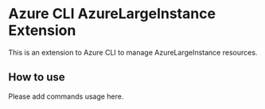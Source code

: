 # Azure CLI AzureLargeInstance Extension #
This is an extension to Azure CLI to manage AzureLargeInstance resources.

## How to use ##
Please add commands usage here.